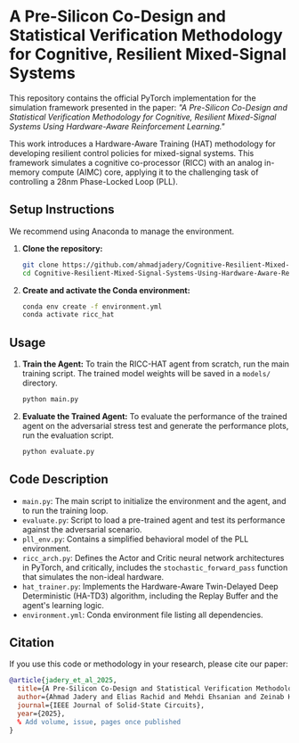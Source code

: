 # A Pre-Silicon Co-Design and Statistical Verification Methodology for Cognitive, Resilient Mixed-Signal Systems

This repository contains the official PyTorch implementation for the simulation framework presented in the paper: *"A Pre-Silicon Co-Design and Statistical Verification Methodology for Cognitive, Resilient Mixed-Signal Systems Using Hardware-Aware Reinforcement Learning."*

This work introduces a Hardware-Aware Training (HAT) methodology for developing resilient control policies for mixed-signal systems. This framework simulates a cognitive co-processor (RICC) with an analog in-memory compute (AIMC) core, applying it to the challenging task of controlling a 28nm Phase-Locked Loop (PLL).

## Setup Instructions

We recommend using Anaconda to manage the environment.

1.  **Clone the repository:**
    ```bash
    git clone https://github.com/ahmadjadery/Cognitive-Resilient-Mixed-Signal-Systems-Using-Hardware-Aware-Reinforcement-Learning.git
    cd Cognitive-Resilient-Mixed-Signal-Systems-Using-Hardware-Aware-Reinforcement-Learning
    ```

2.  **Create and activate the Conda environment:**
    ```bash
    conda env create -f environment.yml
    conda activate ricc_hat
    ```

## Usage

1.  **Train the Agent:**
    To train the RICC-HAT agent from scratch, run the main training script. The trained model weights will be saved in a `models/` directory.
    ```bash
    python main.py
    ```

2.  **Evaluate the Trained Agent:**
    To evaluate the performance of the trained agent on the adversarial stress test and generate the performance plots, run the evaluation script.
    ```bash
    python evaluate.py
    ```

## Code Description

*   `main.py`: The main script to initialize the environment and the agent, and to run the training loop.
*   `evaluate.py`: Script to load a pre-trained agent and test its performance against the adversarial scenario.
*   `pll_env.py`: Contains a simplified behavioral model of the PLL environment.
*   `ricc_arch.py`: Defines the Actor and Critic neural network architectures in PyTorch, and critically, includes the `stochastic_forward_pass` function that simulates the non-ideal hardware.
*   `hat_trainer.py`: Implements the Hardware-Aware Twin-Delayed Deep Deterministic (HA-TD3) algorithm, including the Replay Buffer and the agent's learning logic.
*   `environment.yml`: Conda environment file listing all dependencies.

## Citation

If you use this code or methodology in your research, please cite our paper:
```bibtex
@article{jadery_et_al_2025,
  title={A Pre-Silicon Co-Design and Statistical Verification Methodology for Cognitive, Resilient Mixed-Signal Systems Using Hardware-Aware Reinforcement Learning},
  author={Ahmad Jadery and Elias Rachid and Mehdi Ehsanian and Zeinab Hammoud and Adnan Harb},
  journal={IEEE Journal of Solid-State Circuits},
  year={2025},
  % Add volume, issue, pages once published
}
